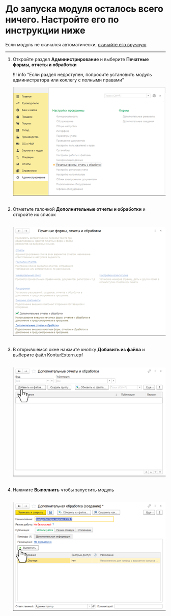 # До запуска модуля осталось всего ничего. Настройте его по инструкции ниже

Если модуль не скачался автоматически, <a id="raw-url" href="https://update.kontur.ru/1c/v1/kext/data-processor">скачайте его вручную</a>

---

1. Откройте раздел **Администрирование** и выберите **Печатные формы, отчеты и обработки**

    !!! info "Если раздел недоступен, попросите установить модуль администратора или коллегу с полными правами"

    ![step1](./img/step1.png)
    <br/><br/>

2. Отметьте галочкой **Дополнительные отчеты и обработки** и откройте их список

    <br/>![step2](./img/step2.png)
    <br/><br/>

3. В открывшемся окне нажмите кнопку **Добавить из файла** и выберите файл KonturExtern.epf

    <br/>![step3](./img/step3.png)
    <br/><br/>

4. Нажмите **Выполнить** чтобы запустить модуль

    <br/>![step4](./img/step4.png)
    <br/><br/>
